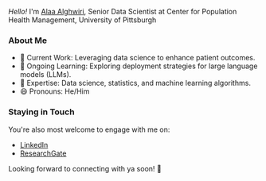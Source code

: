 *Hello!* I'm [Alaa Alghwiri](https://alaaalghwiri.quarto.pub/portfolio/), Senior Data Scientist at Center for Population Health Management, University of Pittsburgh

### **About Me**

* 🔭 Current Work: Leveraging data science to enhance patient outcomes.
* 🌱 Ongoing Learning: Exploring deployment strategies for large language models (LLMs).
* 💬 Expertise: Data science, statistics, and machine learning algorithms.
* 😄 Pronouns: He/Him



### Staying in Touch

You're also most welcome to engage with me on:

*  [LinkedIn](https://www.linkedin.com/in/alaa-a-alghwiri-0a215583/)
*  [ResearchGate](https://www.researchgate.net/profile/Alaa-Alghwiri)

Looking forward to connecting with ya soon! 🎸
